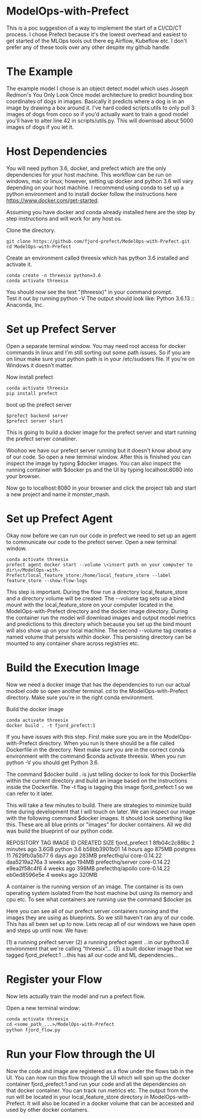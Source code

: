 # ModelOps-with-Prefect

This is a poc suggestion of a way to implement the start of a CI/CD/CT process.  I chose Prefect because it's the lowest overhead and easiest to get started of the MLOps tools out there eg Airflow, Kubeflow etc.  I don't prefer any of these tools over any other despite my github handle.

# The Example
The example model I chose is an object detect model which uses Joseph Redmon's You Only Look Once model architecture to predict bounding box coordinates of dogs in images.  Basically it predicts where a dog is in an image by drawing a box around it.  I've hard coded scripts.utils to only pull 3 images of dogs from coco so if you'd actually want to train a good model you'll have to alter line 42 in scripts/utils.py.  This will download about 5000 images of dogs if you let it.

# Host Dependencies
You will need python 3.6, docker, and prefect which are the only dependencies for your host machine.  This workflow can be run on windows, mac or linux; however, setting up docker and python 3.6 will vary depending on your host machine.  I recommend using conda to set up a python environment and to install docker follow the instructions here https://www.docker.com/get-started.

Assuming you have docker and conda already installed here are the step by step instructions and will work for any host os.

Clone the directory.
```dif
git clone https://github.com/fjord-prefect/ModelOps-with-Prefect.git
cd ModelOps-with-Prefect
```

Create an environment called threesix which has python 3.6 installed and activate it.
```dif
conda create -n threesix python=3.6
conda activate threesix
```

You should now see the text "(threesix)" in your command prompt.  
Test it out by running 
python -V
The output should look like:  Python 3.6.13 :: Anaconda, Inc.

# Set up Prefect Server
Open a separate terminal window.
You may need root access for docker commands in linux and I'm still sorting out some path issues.  So if you are on linux make sure your python path is in your /etc/sudoers file.  If you're on Windows it doesn't matter.

Now install prefect
```dif
conda activate threesix
pip install prefect
```

boot up the prefect server
```dif
$prefect backend server
$prefect server start
```

This is going to build a docker image for the prefect server and start running the prefect server conatiner.   

Woohoo we have our prefect server running but it doesn't know about any of our code.  So open a new terminal window.  After this is finished you can inspect the image by typing $docker images.  You can also inspect the running container with $docker ps and the UI by typing localhost:8080 into your browser. 

Now go to localhost:8080 in your browser and click the project tab and start a new project and name it monster_mash.

# Set up Prefect Agent
Okay now before we can run our code in prefect we need to set up an agent to communicate our code to the prefect server.  Open a new terminal window.
```dif
conda activate threesix
prefect agent docker start --volume \<insert path on your computer to dir\>/ModelOps-with-Prefect/local_feature_store:/home/local_feature_store --label feature_store --show-flow-logs
```
This step is important. During the flow run a directory local_feature_store and a directory volume will be created.  The --volume tag sets up a bind mount with the local_feature_store on your computer located in the ModelOps-with-Prefect directory and the docker image directory.  During the container run the model will download images and output model metrics and predictions to this directory which because you set up the bind mount will also show up on your local machine.  The second --volume tag creates a named volume that persists within docker.  This persisting directory can be mounted to any container share across registries etc.
  
# Build the Execution Image
Now we need a docker image that has the dependencies to run our actual modoel code so open another terminal.  cd to the ModelOps-with-Prefect directory.  Make sure you're in the right conda environment.

Build the docker image
```dif
conda activate threesix
docker build . -t fjord_prefect:1
```
If you have issues with this step.  First make sure you are in the ModelOps-with-Prefect directory.  When you run ls there should be a file called Dockerfile in the directory.  Next make sure you are in the correct conda environment with the command $conda activate threesix.  When you run python -V you should get Python 3.6.  

The command $docker build . is just telling docker to look for this Dockerfile within the current directory and build an image based on the instructions inside the Dockerfile.  The -t flag is tagging this image fjord_prefect:1 so we can refer to it later.

This will take a few minutes to build.  There are strategies to minimize build time during development that I will touch on later.  We can inspect our image with the following command $docker images.  It should look something like this.  These are all blue prints or "images" for docker containers.  All we did was build the blueprint of our python code.

REPOSITORY              TAG            IMAGE ID       CREATED         SIZE
fjord_prefect           1              8fb04c2c88bc   2 minutes ago   3.6GB
python                  3.6            b58bb3901b01   14 hours ago    875MB
postgres                11             7629fb0a5b77   6 days ago      283MB
prefecthq/ui            core-0.14.22   daa5219a276a   3 weeks ago     194MB
prefecthq/server        core-0.14.22   e9ea2f58c4f6   4 weeks ago     398MB
prefecthq/apollo        core-0.14.22   eb0ed8596e5e   4 weeks ago     320MB

A container is the running version of an image.  The container is its own operating system isolated from the host machine but using its memory and cpu etc.  To see what containers are running use the command $docker ps

Here you can see all of our prefect server containers running and the images they are using as blueprints.  So we still haven't ran any of our code.  This has all been set up to now.  Lets recap all of our windows we have open and steps up until now.  We have:

(1) a running prefect server 
(2) a running prefect agent ...in our python3.6 environment that we're calling "threesix"...
(3) a built docker image that we tagged fjord_prefect:1 ...this has all our code and ML dependencies...

# Register your Flow

Now lets actually train the model and run a prefect flow.  

Open a new terminal window:

```diff
conda activate threesix
cd <some_path_...>/ModelOps-with-Prefect
python fjord_flow.py
```

# Run your Flow through the UI
Now the code and image are registered as a flow under the flows tab in the UI.  You can now run this flow through the UI which will spin up the docker container fjord_prefect:1 and run your code and all the dependencies on that docker container.  You can track run metrics etc.  The output from the run will be located in your local_feature_store directory in ModelOps-with-Prefect.  It will also be located in a docker volume that can be accessed and used by other docker containers.
